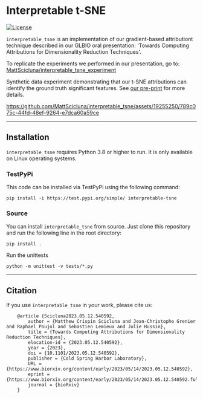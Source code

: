Interpretable t-SNE
===================

[![License](https://img.shields.io/badge/License-BSD_3--Clause-blue.svg)](https://opensource.org/licenses/BSD-3-Clause)

`interpretable_tsne` is an implementation of our gradient-based attributiont technique described in our GLBIO oral presentation: 'Towards Computing Attributions for Dimensionality Reduction Techniques'. 

To replicate the experiments we performed in our presentation, go to: [MattScicluna/interpretable_tsne_experiment](https://github.com/MattScicluna/interpretable_tsne_experiment)

Synthetic data experiment demonstrating that our t-SNE attributions can identify the ground truth significant features. See [our pre-print](https://www.biorxiv.org/content/10.1101/2023.05.12.540592v1) for more details.

https://github.com/MattScicluna/interpretable_tsne/assets/19255250/789c075c-44fd-48ef-9264-e7dca60a59ce


---

Installation
------------

`interpretable_tsne` requires Python 3.8 or higher to run. It is only available on Linux operating systems.

### TestPyPi

This code can be installed via TestPyPi using the following command:

    pip install -i https://test.pypi.org/simple/ interpretable-tsne

### Source

You can install `interpretable_tsne` from source. Just clone this repository and run the following line in the root directory:

    pip install .

Run the unittests

    python -m unittest -v tests/*.py

---

Citation
--------

If you use `interpretable_tsne` in your work, please cite us:

```
    @article {Scicluna2023.05.12.540592,
        author = {Matthew Crispin Scicluna and Jean-Christophe Grenier and Raphael Poujol and Sebastien Lemieux and Julie Hussin},
        title = {Towards Computing Attributions for Dimensionality Reduction Techniques},
        elocation-id = {2023.05.12.540592},
        year = {2023},
        doi = {10.1101/2023.05.12.540592},
        publisher = {Cold Spring Harbor Laboratory},
        URL = {https://www.biorxiv.org/content/early/2023/05/14/2023.05.12.540592},
        eprint = {https://www.biorxiv.org/content/early/2023/05/14/2023.05.12.540592.full.pdf},
        journal = {bioRxiv}
    }
```

[def]: assets/synth_data_gradients.mp4
